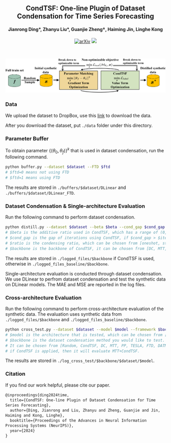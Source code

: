 <div align="center">
  <h2><b>CondTSF: One-line Plugin of Dataset Condensation for Time Series Forecasting</b></h2>
  <h4><b>Jianrong Ding*, Zhanyu Liu*, Guanjie Zheng†, Haiming Jin, Linghe Kong</b></h4>

[![arXiv](https://img.shields.io/badge/arXiv-2406.02131-b31b1b.svg)](https://arxiv.org/abs/2406.02131) ![](https://img.shields.io/github/stars/RafaDD/CondTSF?style=social) 

</div>
<br>

![method](./fig/method.png)

### Data

We upload the dataset to DropBox, use this [link](https://www.dropbox.com/scl/fo/i9ppyeruylg71hxjldamq/AAPfNEoNkqE6W6wQErx9hRI?rlkey=f3y6yezcvs6yst4tqag3yyjir&st=wlwwaubb&dl=0) to download the data.

After you download the dataset, put ```./data``` folder under this directory.

### Parameter Buffer

To obtain parameter $\{(\theta_0,\theta_f)\}^k$ that is used in dataset condensation, run the following command.
```bash
python buffer.py --dataset $dataset --FTD $ftd
# $ftd=0 means not using FTD
# $ftd=1 means using FTD
```
The results are stored in ```./buffers/$dataset/DLinear``` and ```./buffers/$dataset/DLinear_FTD```.

### Dataset Condensation & Single-architecture Evaluation

Run the following command to perform dataset condensation.
```bash
python distill.py --dataset $dataset --beta $beta --cond_gap $cond_gap --condensing_ratio $ratio --Iteration $iter --framework $backbone
# $beta is the additive ratio used in CondTSF, which has a range of (0, 1)
# $cond_gap is the gap of iterations using CondTSF, if $cond_gap > $iter, then CondTSF is not used
# $ratio is the condensing ratio, which can be chosen from [oneshot, standard, 3-standard], the explanation is in the paper
# $backbone is the backbone of CondTSF, it can be chosen from [DC, MTT, PP, TESLA, FTD, DATM, DM, IDM, KIP, FRePo]
```
The results are stored in ```./logged_files/$backbone``` if CondTSF is used, otherwise in ```./logged_files_baseline/$backbone```.

Single-architecture evaluation is conducted through dataset condensation. We use DLinear to perfrom dataset condensation and test the synthetic data on DLinear models. The MAE and MSE are reported in the log files.

### Cross-architecture Evaluation

Run the following command to perform cross-architecture evaluation of the synthetic data. The evaluation uses synthetic data from ```./logged_files/$backbone``` and ```./logged_files_baseline/$backbone```.
```bash
python cross_test.py --dataset $dataset --model $model --framework $backbone
# $model is the architecture that is tested, which can be chosen from [MLP, CNN, LSTM]
# $backbone is the dataset condensation method you would like to test.
# It can be chosen from [Random, CondTSF, DC, MTT, PP, TESLA, FTD, DATM, KIP, FRePo].
# if CondTSF is applied, then it will evaluate MTT+CondTSF.
```
The results are stored in ```./log_cross_test/$backbone/$dataset/$model```.

### Citation

If you find our work helpful, please cite our paper.

```
@inproceedings{ding2024time,
  title={CondTSF: One-line Plugin of Dataset Condensation for Time Series Forecasting},
  author={Ding, Jianrong and Liu, Zhanyu and Zheng, Guanjie and Jin, Haiming and Kong, Linghe},
  booktitle={Proceedings of the Advances in Neural Information Processing Systems (NeurIPS)},
  year={2024}
}
```
